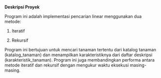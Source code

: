 **Deskripsi Proyek**


Program ini adalah implementasi pencarian linear menggunakan dua metode:

1. Iteratif

2. Rekursif

Program ini bertujuan untuk mencari tanaman tertentu dari katalog tanaman (katalog_tanaman) dan menampilkan karakteristiknya dari daftar deskripsi (karakteristik_tanaman). 
Program ini juga membandingkan performa antara metode iteratif dan rekursif dengan mengukur waktu eksekusi masing-masing.
